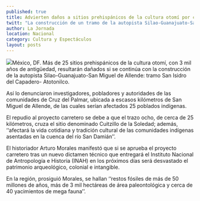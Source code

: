 ```yaml
---
published: true
title: Advierten daños a sitios prehispánicos de la cultura otomí por carretera
twitt: "La construcción de un tramo de la autopista Silao-Guanajuato-San Miguel de Allende devastaría el patrimonio arqueológico, colonial e intangible con más de 3 mil años de antigüedad."
author: La Jornada
location: Nacional
category: Cultura y Espectáculos
layout: posts
---
```


![](http://i.imgur.com/je99Dnum.jpg)México, DF. Más de 25 sitios prehispánicos de la cultura otomí, con 3 mil años de antigüedad, resultarán dañados si se continúa con la construcción de la autopista Silao-Guanajuato-San Miguel de Allende: tramo San Isidro del Capadero- Atotonilco.

Así lo denunciaron investigadores, pobladores y autoridades de las comunidades de Cruz del Palmar, ubicada a escasos kilómetros de San Miguel de Allende, de las cuales serían afectados 25 poblados indígenas.

El repudio al proyecto carretero se debe a que el trazo ocho, de cerca de 25 kilómetros, cruza el sitio denominado Cuitzillo de la Soledad; además, ‘‘afectará la vida cotidiana y tradición cultural de las comunidades indígenas asentadas en la cuenca del río San Damián’’.

El historiador Arturo Morales manifestó que si se aprueba el proyecto carretero tras un nuevo dictamen técnico que entregará el Instituto Nacional de Antropología e Historia (INAH) en los próximos días será desvastado el patrimonio arqueológico, colonial e intangible.

En la región, prosiguió Morales, se hallan ‘‘restos fósiles de más de 50 millones de años, más de 3 mil hectáreas de área paleontológica y cerca de 40 yacimientos de mega fauna’’.
